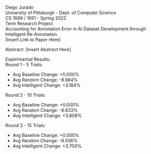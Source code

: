Diego Jurado<br/>
University of Pittsburgh - Dept. of Computer Science<br/>
CS 1699 / 1951 - Spring 2022<br/>
Term Research Project<br/>
Accounting for Annotation Error in AI Dataset Development through Intelligent Re-Annotation<br/>
[Insert Link to Paper Here]

Abstract: [Insert Abstract Here]

Experimental Results:<br/>
Round 1 - 5 Trials:
- Avg Baseline Change:    +0.000%
- Avg Random Change:      -8.684%
- Avg Intelligent Change: +3.184%

Round 2 - 10 Trials:
- Avg Baseline Change:    +0.000%
- Avg Random Change:      -8.833%
- Avg Intelligent Change: +3.808%

Round 3 - 15 Trials:
- Avg Baseline Change:    +0.000%
- Avg Random Change:      -8.556%
- Avg Intelligent Change: +3.700%




